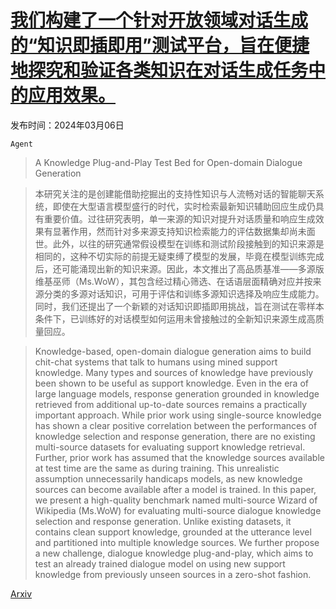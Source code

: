 # [我们构建了一个针对开放领域对话生成的“知识即插即用”测试平台，旨在便捷地探究和验证各类知识在对话生成任务中的应用效果。](https://arxiv.org/abs/2403.03496)

发布时间：2024年03月06日

`Agent`

> A Knowledge Plug-and-Play Test Bed for Open-domain Dialogue Generation

> 本研究关注的是创建能借助挖掘出的支持性知识与人流畅对话的智能聊天系统，即使在大型语言模型盛行的时代，实时检索最新知识辅助回应生成仍具有重要价值。过往研究表明，单一来源的知识对提升对话质量和响应生成效果有显著作用，然而针对多来源支持知识检索能力的评估数据集却尚未面世。此外，以往的研究通常假设模型在训练和测试阶段接触到的知识来源是相同的，这种不切实际的前提无疑束缚了模型的发展，毕竟在模型训练完成后，还可能涌现出新的知识来源。因此，本文推出了高品质基准——多源版维基巫师（Ms.WoW），其包含经过精心筛选、在话语层面精确对应并按来源分类的多源对话知识，可用于评估和训练多源知识选择及响应生成能力。同时，我们还提出了一个新颖的对话知识即插即用挑战，旨在测试在零样本条件下，已训练好的对话模型如何运用未曾接触过的全新知识来源生成高质量回应。

> Knowledge-based, open-domain dialogue generation aims to build chit-chat systems that talk to humans using mined support knowledge. Many types and sources of knowledge have previously been shown to be useful as support knowledge. Even in the era of large language models, response generation grounded in knowledge retrieved from additional up-to-date sources remains a practically important approach. While prior work using single-source knowledge has shown a clear positive correlation between the performances of knowledge selection and response generation, there are no existing multi-source datasets for evaluating support knowledge retrieval. Further, prior work has assumed that the knowledge sources available at test time are the same as during training. This unrealistic assumption unnecessarily handicaps models, as new knowledge sources can become available after a model is trained. In this paper, we present a high-quality benchmark named multi-source Wizard of Wikipedia (Ms.WoW) for evaluating multi-source dialogue knowledge selection and response generation. Unlike existing datasets, it contains clean support knowledge, grounded at the utterance level and partitioned into multiple knowledge sources. We further propose a new challenge, dialogue knowledge plug-and-play, which aims to test an already trained dialogue model on using new support knowledge from previously unseen sources in a zero-shot fashion.

[Arxiv](https://arxiv.org/abs/2403.03496)
